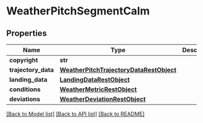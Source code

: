 # WeatherPitchSegmentCalm

## Properties
Name | Type | Description | Notes
------------ | ------------- | ------------- | -------------
**copyright** | **str** |  | [optional] 
**trajectory_data** | [**WeatherPitchTrajectoryDataRestObject**](WeatherPitchTrajectoryDataRestObject.md) |  | [optional] 
**landing_data** | [**LandingDataRestObject**](LandingDataRestObject.md) |  | [optional] 
**conditions** | [**WeatherMetricRestObject**](WeatherMetricRestObject.md) |  | [optional] 
**deviations** | [**WeatherDeviationRestObject**](WeatherDeviationRestObject.md) |  | [optional] 

[[Back to Model list]](../README.md#documentation-for-models) [[Back to API list]](../README.md#documentation-for-api-endpoints) [[Back to README]](../README.md)

